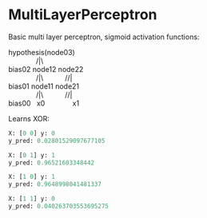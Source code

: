 # MultiLayerPerceptron

Basic multi layer perceptron, sigmoid activation functions:  

hypothesis(node03) <br>
&nbsp;&nbsp;&nbsp;&nbsp;&nbsp;&nbsp;&nbsp;&nbsp;&nbsp;&nbsp;&nbsp;&nbsp;&nbsp;&nbsp;/|\    
bias02 node12 node22  
&nbsp;&nbsp;&nbsp;&nbsp;&nbsp;&nbsp;&nbsp;&nbsp;&nbsp;&nbsp;&nbsp;&nbsp;&nbsp;&nbsp;/|\ &nbsp;&nbsp;&nbsp;&nbsp;&nbsp;&nbsp;&nbsp;&nbsp;&nbsp;&nbsp;//|  
bias01 node11 node21  
&nbsp;&nbsp;&nbsp;&nbsp;&nbsp;&nbsp;&nbsp;&nbsp;&nbsp;&nbsp;&nbsp;&nbsp;&nbsp;&nbsp;/|\ &nbsp;&nbsp;&nbsp;&nbsp;&nbsp;&nbsp;&nbsp;&nbsp;&nbsp;&nbsp;//|  
bias00 &nbsp;&nbsp;x0 &nbsp;&nbsp;&nbsp;&nbsp;&nbsp;&nbsp;&nbsp;&nbsp;&nbsp;&nbsp;&nbsp;&nbsp;&nbsp;x1  

Learns XOR:
```python
X: [0 0] y: 0 
y_pred: 0.02801529097677105

X: [0 1] y: 1 
y_pred: 0.96521603348442

X: [1 0] y: 1 
y_pred: 0.9648998041481337

X: [1 1] y: 0 
y_pred: 0.040263703553695275
```

  

